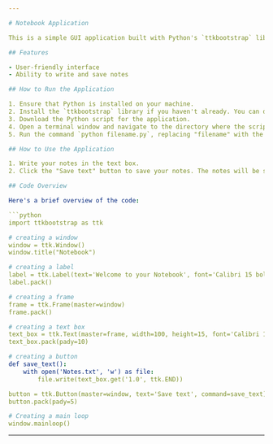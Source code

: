 ```yaml
---

# Notebook Application

This is a simple GUI application built with Python's `ttkbootstrap` library. It provides a basic notepad-like interface where you can write and save your notes.

## Features

- User-friendly interface
- Ability to write and save notes

## How to Run the Application

1. Ensure that Python is installed on your machine.
2. Install the `ttkbootstrap` library if you haven't already. You can do this by running `pip install ttkbootstrap` in your terminal.
3. Download the Python script for the application.
4. Open a terminal window and navigate to the directory where the script is located.
5. Run the command `python filename.py`, replacing "filename" with the name of the Python script.

## How to Use the Application

1. Write your notes in the text box.
2. Click the "Save text" button to save your notes. The notes will be saved in a file named `Notes.txt`.

## Code Overview

Here's a brief overview of the code:

```python
import ttkbootstrap as ttk

# creating a window
window = ttk.Window()
window.title("Notebook")

# creating a label
label = ttk.Label(text='Welcome to your Notebook', font='Calibri 15 bold')
label.pack()

# creating a frame
frame = ttk.Frame(master=window)
frame.pack()

# creating a text box
text_box = ttk.Text(master=frame, width=100, height=15, font='Calibri 10 bold')
text_box.pack(pady=10)

# creating a button
def save_text():
    with open('Notes.txt', 'w') as file:
        file.write(text_box.get('1.0', ttk.END))

button = ttk.Button(master=window, text='Save text', command=save_text)
button.pack(pady=5)

# Creating a main loop
window.mainloop()
```

---
```

